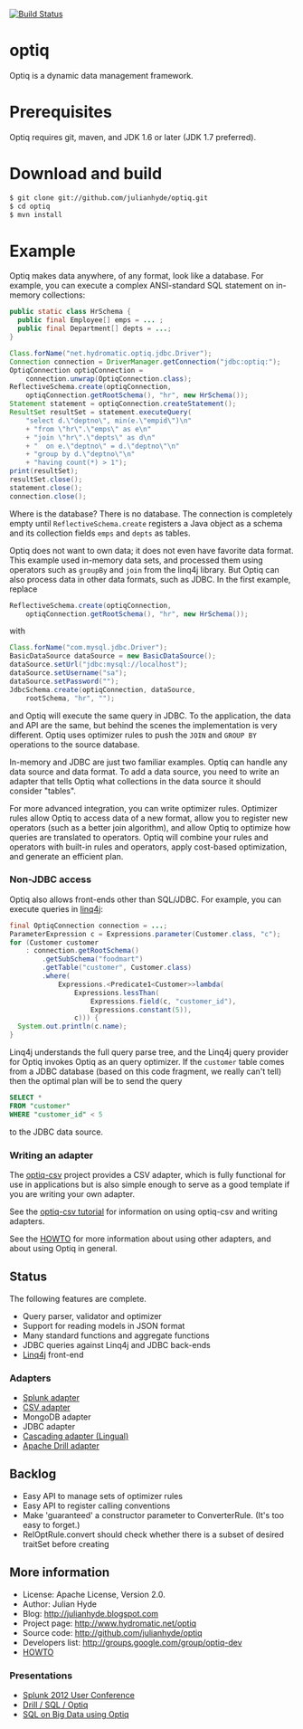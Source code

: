 [![Build Status](https://travis-ci.org/julianhyde/optiq.png)](https://travis-ci.org/julianhyde/optiq)

optiq
=====

Optiq is a dynamic data management framework.

Prerequisites
=============

Optiq requires git, maven, and JDK 1.6 or later (JDK 1.7 preferred).

Download and build
==================

```bash
$ git clone git://github.com/julianhyde/optiq.git
$ cd optiq
$ mvn install
```

Example
=======

Optiq makes data anywhere, of any format, look like a database. For
example, you can execute a complex ANSI-standard SQL statement on
in-memory collections:

```java
public static class HrSchema {
  public final Employee[] emps = ... ;
  public final Department[] depts = ...;
}

Class.forName("net.hydromatic.optiq.jdbc.Driver");
Connection connection = DriverManager.getConnection("jdbc:optiq:");
OptiqConnection optiqConnection =
    connection.unwrap(OptiqConnection.class);
ReflectiveSchema.create(optiqConnection,
    optiqConnection.getRootSchema(), "hr", new HrSchema());
Statement statement = optiqConnection.createStatement();
ResultSet resultSet = statement.executeQuery(
    "select d.\"deptno\", min(e.\"empid\")\n"
    + "from \"hr\".\"emps\" as e\n"
    + "join \"hr\".\"depts\" as d\n"
    + "  on e.\"deptno\" = d.\"deptno\"\n"
    + "group by d.\"deptno\"\n"
    + "having count(*) > 1");
print(resultSet);
resultSet.close();
statement.close();
connection.close();
```

Where is the database? There is no database. The connection is
completely empty until <code>ReflectiveSchema.create</code> registers
a Java object as a schema and its collection fields <code>emps</code>
and <code>depts</code> as tables.

Optiq does not want to own data; it does not even have favorite data
format. This example used in-memory data sets, and processed them
using operators such as <code>groupBy</code> and <code>join</code>
from the linq4j
library. But Optiq can also process data in other data formats, such
as JDBC. In the first example, replace

```java
ReflectiveSchema.create(optiqConnection,
    optiqConnection.getRootSchema(), "hr", new HrSchema());
```

with

```java
Class.forName("com.mysql.jdbc.Driver");
BasicDataSource dataSource = new BasicDataSource();
dataSource.setUrl("jdbc:mysql://localhost");
dataSource.setUsername("sa");
dataSource.setPassword("");
JdbcSchema.create(optiqConnection, dataSource,
    rootSchema, "hr", "");
```

and Optiq will execute the same query in JDBC. To the application, the
data and API are the same, but behind the scenes the implementation is
very different. Optiq uses optimizer rules
to push the <code>JOIN</code> and <code>GROUP BY</code> operations to
the source database.

In-memory and JDBC are just two familiar examples. Optiq can handle
any data source and data format. To add a data source, you need to
write an adapter that tells Optiq
what collections in the data source it should consider "tables".

For more advanced integration, you can write optimizer
rules. Optimizer rules allow Optiq to access data of a new format,
allow you to register new operators (such as a better join algorithm),
and allow Optiq to optimize how queries are translated to
operators. Optiq will combine your rules and operators with built-in
rules and operators, apply cost-based optimization, and generate an
efficient plan.

### Non-JDBC access

Optiq also allows front-ends other than SQL/JDBC. For example, you can
execute queries in <a href="https://github.com/julianhyde/linq4j">linq4j</a>:

```java
final OptiqConnection connection = ...;
ParameterExpression c = Expressions.parameter(Customer.class, "c");
for (Customer customer
    : connection.getRootSchema()
        .getSubSchema("foodmart")
        .getTable("customer", Customer.class)
        .where(
            Expressions.<Predicate1<Customer>>lambda(
                Expressions.lessThan(
                    Expressions.field(c, "customer_id"),
                    Expressions.constant(5)),
                c))) {
  System.out.println(c.name);
}
```

Linq4j understands the full query parse tree, and the Linq4j query
provider for Optiq invokes Optiq as an query optimizer. If the
<code>customer</code> table comes from a JDBC database (based on
this code fragment, we really can't tell) then the optimal plan
will be to send the query

```SQL
SELECT *
FROM "customer"
WHERE "customer_id" < 5
```

to the JDBC data source.

### Writing an adapter

The <a href="https://github.com/julianhyde/optiq-csv">optiq-csv</a>
project provides a CSV adapter, which is fully functional for use in applications
but is also simple enough to serve as a good template if you are writing
your own adapter.

See the <a href="https://github.com/julianhyde/optiq-csv/blob/master/TUTORIAL.md">optiq-csv tutorial</a>
for information on using optiq-csv and writing adapters.

See the <a href="HOWTO.md">HOWTO</a> for more information about using other
adapters, and about using Optiq in general.

## Status

The following features are complete.

* Query parser, validator and optimizer
* Support for reading models in JSON format
* Many standard functions and aggregate functions
* JDBC queries against Linq4j and JDBC back-ends
* <a href="https://github.com/julianhyde/linq4j">Linq4j</a> front-end

### Adapters

* <a href="https://github.com/julianhyde/optiq-splunk">Splunk adapter</a>
* <a href="https://github.com/julianhyde/optiq-csv">CSV adapter</a>
* MongoDB adapter
* JDBC adapter
* <a href="https://github.com/Cascading/lingual">Cascading adapter (Lingual)</a>
* <a href="https://github.com/apache/incubator-drill">Apache Drill adapter</a>

## Backlog

* Easy API to manage sets of optimizer rules
* Easy API to register calling conventions
* Make 'guaranteed' a constructor parameter to ConverterRule. (It's
  too easy to forget.)
* RelOptRule.convert should check whether there is a subset of desired
  traitSet before creating

## More information

* License: Apache License, Version 2.0.
* Author: Julian Hyde
* Blog: http://julianhyde.blogspot.com
* Project page: http://www.hydromatic.net/optiq
* Source code: http://github.com/julianhyde/optiq
* Developers list: http://groups.google.com/group/optiq-dev
* <a href="HOWTO.md">HOWTO</a>

### Presentations

* <a href="http://www.slideshare.net/julianhyde/how-to-integrate-splunk-with-any-data-solution">Splunk 2012 User Conference</a>
* <a href="https://github.com/julianhyde/share/blob/master/slides/optiq-drill-user-group-2013.pdf?raw=true">Drill / SQL / Optiq</a>
* <a href="https://github.com/julianhyde/share/blob/master/slides/optiq-richrelevance-2013.pdf?raw=true">SQL on Big Data using Optiq</a>
